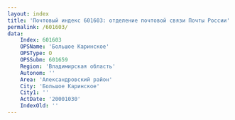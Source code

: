 ```yaml
---
layout: index
title: 'Почтовый индекс 601603: отделение почтовой связи Почты России'
permalink: /601603/
data:
    Index: 601603
    OPSName: 'Большое Каринское'
    OPSType: О
    OPSSubm: 601659
    Region: 'Владимирская область'
    Autonom: ''
    Area: 'Александровский район'
    City: 'Большое Каринское'
    City1: ''
    ActDate: '20001030'
    IndexOld: ''
---
```

